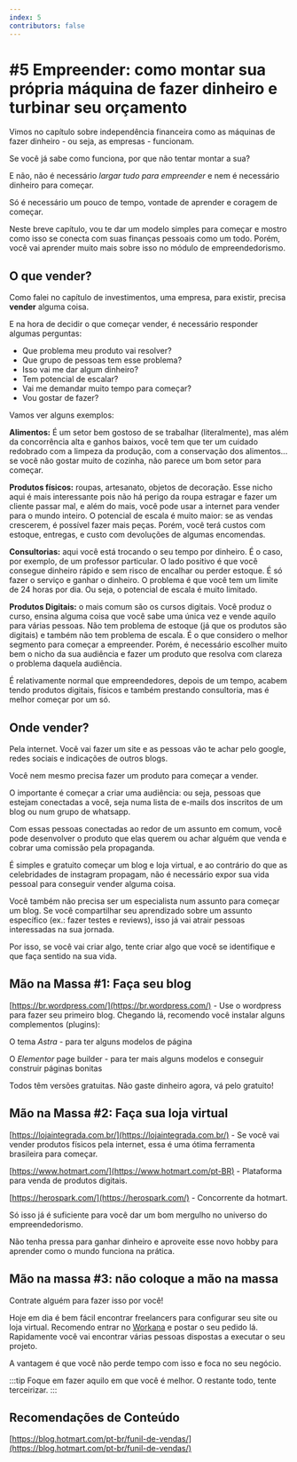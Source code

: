 ```yaml
---
index: 5
contributors: false
---
```


# #5 Empreender: como montar sua própria máquina de fazer dinheiro e turbinar seu orçamento

Vimos no capítulo sobre independência financeira como as máquinas de fazer dinheiro - ou seja, as empresas - funcionam.

Se você já sabe como funciona, por que não tentar montar a sua?

E não, não é necessário *largar tudo para empreender* e nem é necessário dinheiro para começar.

Só é necessário um pouco de tempo, vontade de aprender e coragem de começar.

Neste breve capítulo, vou te dar um modelo simples para começar e mostro como isso se conecta com suas finanças pessoais como um todo. Porém, você vai aprender muito mais sobre isso no módulo de empreendedorismo.

## O que vender?

Como falei no capítulo de investimentos, uma empresa, para existir, precisa **vender** alguma coisa.

E na hora de decidir o que começar vender, é necessário responder algumas perguntas:

- Que problema meu produto vai resolver?
- Que grupo de pessoas tem esse problema?
- Isso vai me dar algum dinheiro?
- Tem potencial de escalar?
- Vai me demandar muito tempo para começar?
- Vou gostar de fazer?

Vamos ver alguns exemplos:

**Alimentos:** É um setor bem gostoso de se trabalhar (literalmente), mas além da concorrência alta e ganhos baixos, você tem que ter um cuidado redobrado com a limpeza da produção, com a conservação dos alimentos... se você não gostar muito de cozinha, não parece um bom setor para começar.

**Produtos físicos:** roupas, artesanato, objetos de decoração. Esse nicho aqui é mais interessante pois não há perigo da roupa estragar e fazer um cliente passar mal, e além do mais, você pode usar a internet para vender para o mundo inteiro. O potencial de escala é muito maior: se as vendas crescerem, é possível fazer mais peças. Porém, você terá custos com estoque, entregas, e custo com devoluções de algumas encomendas.

**Consultorias:** aqui você está trocando o seu tempo por dinheiro. É o caso, por exemplo, de um professor particular. O lado positivo é que você consegue dinheiro rápido e sem risco de encalhar ou perder estoque. É só fazer o serviço e ganhar o dinheiro. O problema é que você tem um limite de 24 horas por dia. Ou seja, o potencial de escala é muito limitado.

**Produtos Digitais:** o mais comum são os cursos digitais. Você produz o curso, ensina alguma coisa que você sabe uma única vez e vende aquilo para várias pessoas. Não tem problema de estoque (já que os produtos são digitais) e também não tem problema de escala. É o que considero o melhor segmento para começar a empreender. Porém, é necessário escolher muito bem o nicho da sua audiência e fazer um produto que resolva com clareza o problema daquela audiência.

É relativamente normal que empreendedores, depois de um tempo, acabem tendo produtos digitais, físicos e também prestando consultoria, mas é melhor começar por um só.

## Onde vender?

Pela internet. Você vai fazer um site e as pessoas vão te achar pelo google, redes sociais e indicações de outros blogs.

Você nem mesmo precisa fazer um produto para começar a vender.

O importante é começar a criar uma audiência: ou seja, pessoas que estejam conectadas a você, seja numa lista de e-mails dos inscritos de um blog ou num grupo de whatsapp.

Com essas pessoas conectadas ao redor de um assunto em comum, você pode desenvolver o produto que elas querem ou achar alguém que venda e cobrar uma comissão pela propaganda.

É simples e gratuito começar um blog e loja virtual, e ao contrário do que as celebridades de instagram propagam, não é necessário expor sua vida pessoal para conseguir vender alguma coisa.

Você também não precisa ser um especialista num assunto para começar um blog. Se você compartilhar seu aprendizado sobre um assunto específico (ex.: fazer testes e reviews), isso já vai atrair pessoas interessadas na sua jornada.

Por isso, se você vai criar algo, tente criar algo que você se identifique e que faça sentido na sua vida.

## Mão na Massa #1: Faça seu blog

[https://br.wordpress.com/](https://br.wordpress.com/) - Use o wordpress para fazer seu primeiro blog. Chegando lá, recomendo você instalar alguns complementos (plugins):

O tema *Astra* - para ter alguns modelos de página

O *Elementor* page builder - para ter mais alguns modelos e conseguir construir páginas bonitas

Todos têm versões gratuitas. Não gaste dinheiro agora, vá pelo gratuito!

## Mão na Massa #2: Faça sua loja virtual

[https://lojaintegrada.com.br/](https://lojaintegrada.com.br/) - Se você vai vender produtos físicos pela internet, essa é uma ótima ferramenta brasileira para começar.

[https://www.hotmart.com/](https://www.hotmart.com/pt-BR) - Plataforma para venda de produtos digitais.

[https://herospark.com/](https://herospark.com/) - Concorrente da hotmart.

Só isso já é suficiente para você dar um bom mergulho no universo do empreendedorismo.

Não tenha pressa para ganhar dinheiro e aproveite esse novo hobby para aprender como o mundo funciona na prática.

## Mão na massa #3: não coloque a mão na massa

Contrate alguém para fazer isso por você!

Hoje em dia é bem fácil encontrar freelancers para configurar seu site ou loja virtual. Recomendo entrar no [Workana](https://www.workana.com/) e postar o seu pedido lá. Rapidamente você vai encontrar várias pessoas dispostas a executar o seu projeto.

A vantagem é que você não perde tempo com isso e foca no seu negócio.

:::tip
Foque em fazer aquilo em que você é melhor. O restante todo, tente terceirizar.
:::

## Recomendações de Conteúdo

[https://blog.hotmart.com/pt-br/funil-de-vendas/](https://blog.hotmart.com/pt-br/funil-de-vendas/)